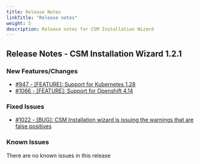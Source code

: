 ```yaml
---
title: Release Notes
linkTitle: "Release notes"
weight: 5
description: Release notes for CSM Installation Wizard
---
```


## Release Notes - CSM Installation Wizard 1.2.1



### New Features/Changes

- [#947 - [FEATURE]: Support for Kubernetes 1.28](https://github.com/dell/csm/issues/947)
- [#1066 - [FEATURE]: Support for Openshift 4.14](https://github.com/dell/csm/issues/1066)

### Fixed Issues

- [#1022 - [BUG]: CSM Installation wizard is issuing the warnings that are false positives ](https://github.com/dell/csm/issues/1022)

### Known Issues

There are no known issues in this release




